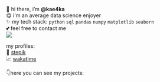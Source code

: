 :wave: hi there, i’m <b> @kae4ka </b><br>
:yum: i'm an average data science enjoyer <br>
:sparkles: my tech stack: `python` `sql` `pandas` `numpy` `matplotlib` `seaborn` <br>
:two_hearts: feel free to contact me <br>
<img src='https://i.pinimg.com/originals/c3/7b/d1/c37bd1db09ab4fac0fdb2a52462df4d3.gif'> <br>

my profiles: <br>
:pencil: <a href='https://stepik.org/users/63996932'>stepik </a> <br>
:chart_with_upwards_trend: <a href='https://wakatime.com/@6b243793-cf61-45f7-a6ef-57ccfea803c4'>wakatime </a> <br>

:point_down:here you can see my projects:
